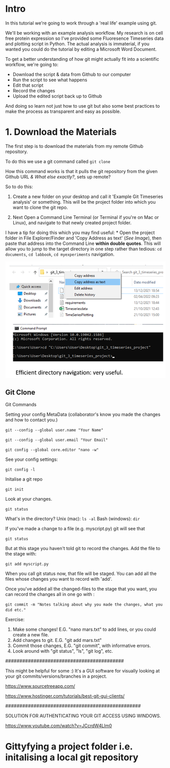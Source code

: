 # Intro

In this tutorial we're going to work through a 'real life' example using git.

We'll be working with an example analysis workflow. My research is on cell free protein expression so I've provided some Fluoresence Timeseries data and plotting script in Python. The actual analysis is immaterial, if you wanted you could do the tutorial by editing a Microsoft Word Document.

To get a better understanding of how git might actually fit into a scientific workflow, we're going to:

* Download the script & data from Github to our computer
* Run the script to see what happens
* Edit that script
* Record the changes
* Upload the edited script back up to Github

And doing so learn not just how to use git but also some best practices to make the process as transparent and easy as possible.

# 1. Download the Materials

The first step is to download the materials from my remote Github repository.

To do this we use a git command called
`git clone`

How this command works is that it pulls the git repository from the given Github URL *& What else exactly?*, sets up remote?

So to do this:

1. Create a new folder on your desktop and call it 'Example Git Timeseries analysis' or something. This will be the project folder into which you want to clone the git repo.

2. Next Open a Command Line Terminal (or Terminal if you're on Mac or Linux), and navigate to that newly created project folder.

  I have a tip for doing this which you may find useful:
    * Open the project folder in File Explorer/Finder and 'Copy Address as text' (*See Image*), then paste that address into the Command Line **within double quotes**. This will allow you to jump to the target directory in one step rather than tedious: `cd documents`, `cd labbook`, `cd myexperiments` navigation.

  ![navigation](https://github.com/aperkins19/Git_Guide_for_Scientists/blob/main/Assets/git3/effecient_navigation.png)


## Git Clone










Git Commands

Setting your config MetaData (collaborator's know  you made the changes and how to contact you.)


`git --config --global user.name "Your Name"`

`git --config --global user.email "Your Email"`

`git config --global core.editor "nano -w"`


See your config settings:

`git config -l`

Initalise a git repo

`git init`

Look at your changes.

`git status`

What's in the directory?
Unix (mac):      `ls -al`
Bash (windows):     `dir`

If you've made a change to a file (e.g. myscript.py) git will see that

`git status`

But at this stage you haven't told git to record the changes. Add the file to the stage with:

`git add myscript.py`

When you call git status now, that file will be staged. You can add all the files whose changes you want to record with 'add'.

Once you've added all the changed-files to the stage that you want, you can record the changes all in one go with :

`git commit -m "Notes talking about why you made the changes, what you did etc."`

Exercise:
1. Make some changes! E.G. "nano mars.txt" to add lines, or you could create a new file.
2. Add changes to git. E.G. "git add mars.txt"
3. Commit those changes, E.G. "git commit",  with informative errors.
4. Look around with "git status", "ls", "git log", etc.

##########################################

This might be helpful for some :)
It's a GUI software for visually looking at your git commits/versions/branches in a project.

https://www.sourcetreeapp.com/

https://www.hostinger.com/tutorials/best-git-gui-clients/



 ################################################

 SOLUTION FOR AUTHENTICATING YOUR GIT ACCESS USING WINDOWS.

 https://www.youtube.com/watch?v=JCcrdW4Llm0







# Gittyfying a project folder i.e. initalising a local git repository
